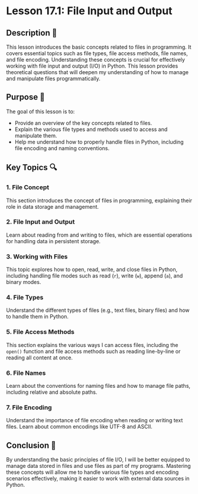 # Lesson 17.1: File Input and Output

## Description 📝

This lesson introduces the basic concepts related to files in programming.
It covers essential topics such as file types, file access methods, file names, and file encoding.
Understanding these concepts is crucial for effectively working with file input and output (I/O) in Python.
This lesson provides theoretical questions that will deepen my understanding of how to manage and manipulate files programmatically.

## Purpose 🎯

The goal of this lesson is to:

-   Provide an overview of the key concepts related to files.
-   Explain the various file types and methods used to access and manipulate them.
-   Help me understand how to properly handle files in Python, including file encoding and naming conventions.

## Key Topics 🔍

### 1. File Concept

This section introduces the concept of files in programming, explaining their role in data storage and management.

### 2. File Input and Output

Learn about reading from and writing to files, which are essential operations for handling data in persistent storage.

### 3. Working with Files

This topic explores how to open, read, write, and close files in Python, including handling file modes such as read (`r`), write (`w`), append (`a`), and binary modes.

### 4. File Types

Understand the different types of files (e.g., text files, binary files) and how to handle them in Python.

### 5. File Access Methods

This section explains the various ways I can access files, including the `open()` function and file access methods such as reading line-by-line or reading all content at once.

### 6. File Names

Learn about the conventions for naming files and how to manage file paths, including relative and absolute paths.

### 7. File Encoding

Understand the importance of file encoding when reading or writing text files. Learn about common encodings like UTF-8 and ASCII.

## Conclusion 🚀

By understanding the basic principles of file I/O, I will be better equipped to manage data stored in files and use files as part of my programs.
Mastering these concepts will allow me to handle various file types and encoding scenarios effectively, making it easier to work with external data sources in Python.
